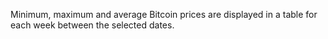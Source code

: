 Minimum, maximum and average Bitcoin prices are displayed in a table for each week between the selected dates. 
